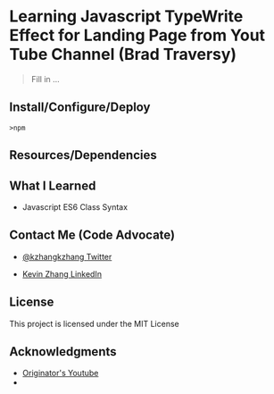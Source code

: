 # Learning Javascript TypeWrite Effect for Landing Page from Yout Tube Channel (Brad Traversy)

> Fill in ...

## Install/Configure/Deploy

`>npm`

## Resources/Dependencies

## What I Learned

- Javascript ES6 Class Syntax

## Contact Me (Code Advocate)

- [@kzhangkzhang Twitter](https://twitter.com/kzhangkzhang)

- [Kevin Zhang LinkedIn](https://www.linkedin.com/in/kevin-zhang-apex-ebs-bigdata/)

## License

This project is licensed under the MIT License

## Acknowledgments

- [Originator's Youtube](https://www.youtube.com/watch?v=POX3dT-pB4E)
- []()
